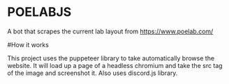 # POELABJS

A bot that scrapes the current lab layout from https://www.poelab.com/

#How it works

This project uses the puppeteer library to take automatically browse the website. It will load up a page of a headless chromium and take the src tag of the image and screenshot it. Also uses discord.js library.
